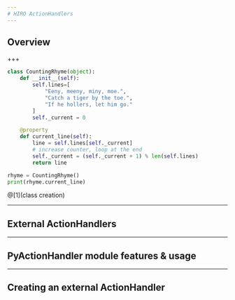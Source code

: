 ```yaml
---
# HIRO ActionHandlers
---
```

## Overview
+++

```python
class CountingRhyme(object):
	def __init__(self):
		self.lines=[
			"Eeny, meeny, miny, moe.",
			"Catch a tiger by the toe.",
			"If he hollers, let him go."
		]
		self._current = 0

	@property
	def current_line(self):
		line = self.lines[self._current]
		# increase counter, loop at the end
		self._current = (self._current + 1) % len(self.lines)
		return line

rhyme = CountingRhyme()
print(rhyme.current_line)
```

@[1](class creation)

---

## External ActionHandlers

---

## PyActionHandler module features & usage

---

## Creating an external ActionHandler
